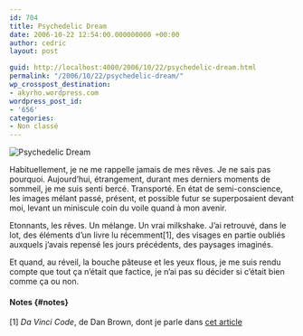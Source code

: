 ```yaml
---
id: 704
title: Psychedelic Dream
date: 2006-10-22 12:54:00.000000000 +00:00
author: cedric
layout: post

guid: http://localhost:4000/2006/10/22/psychedelic-dream.html
permalink: "/2006/10/22/psychedelic-dream/"
wp_crosspost_destination:
- akyrho.wordpress.com
wordpress_post_id:
- '656'
categories:
- Non classé
---
```

![Psychedelic Dream](/images/images/632476_33416426.jpg)

Habituellement, je ne me rappelle jamais de mes rêves. Je ne sais pas pourquoi. Aujourd’hui, étrangement, durant mes derniers moments de sommeil, je me suis senti bercé. Transporté. En état de semi-conscience, les images mélant passé, présent, et possible futur se superposaient devant moi, levant un miniscule coin du voile quand à mon avenir.

Etonnants, les rêves. Un mélange. Un vrai milkshake. J’ai retrouvé, dans le lot, des éléments d’un livre lu récemment[1], des visages en partie oubliés auxquels j’avais repensé les jours précédents, des paysages imaginés.

Et quand, au réveil, la bouche pâteuse et les yeux flous, je me suis rendu compte que tout ça n’était que factice, je n’ai pas su décider si c’était bien comme ça ou non.

#### Notes {#notes}

[1] _Da Vinci Code_, de Dan Brown, dont je parle dans [cet article](http://www.parenthese.be/blog/2006/10/21/Da-Vinci-Code)